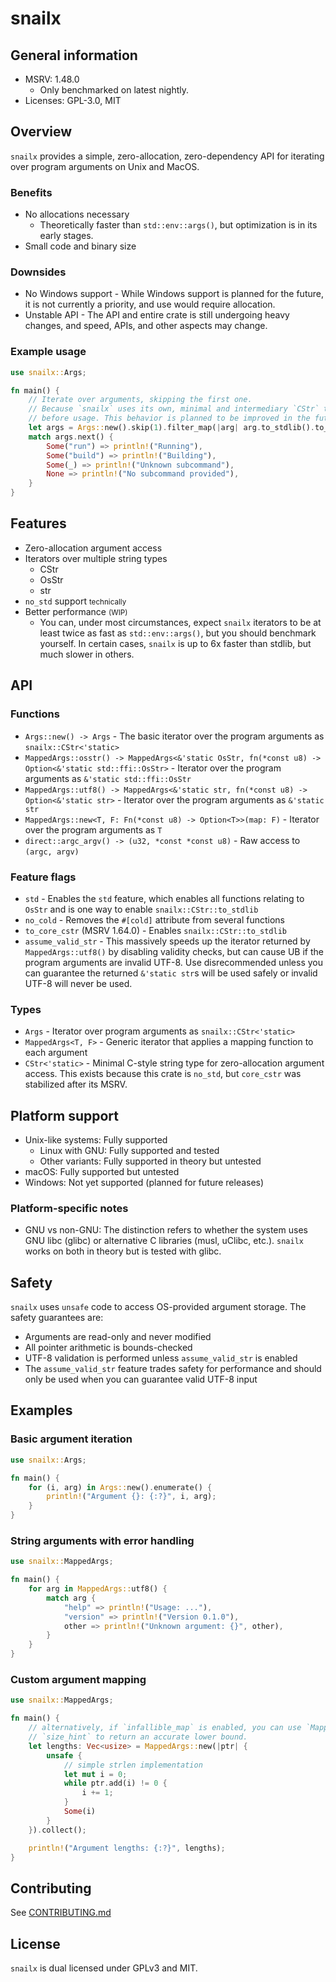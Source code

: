 # snailx

## General information

- MSRV: 1.48.0
    - Only benchmarked on latest nightly.
- Licenses: GPL-3.0, MIT

## Overview

`snailx` provides a simple, zero-allocation, zero-dependency API for iterating over program arguments on Unix and MacOS.

### Benefits

- No allocations necessary
    - Theoretically faster than `std::env::args()`, but optimization is in its early stages.
- Small code and binary size

### Downsides

- No Windows support - While Windows support is planned for the future, it is not currently a priority, and use would
  require allocation.
- Unstable API - The API and entire crate is still undergoing heavy changes, and speed, APIs, and other aspects may
  change.

### Example usage

```rust
use snailx::Args;

fn main() {
    // Iterate over arguments, skipping the first one.
    // Because `snailx` uses its own, minimal and intermediary `CStr` type, it must be converted to a `std::ffi::CStr` 
    // before usage. This behavior is planned to be improved in the future.
    let args = Args::new().skip(1).filter_map(|arg| arg.to_stdlib().to_str().ok());
    match args.next() {
        Some("run") => println!("Running"),
        Some("build") => println!("Building"),
        Some(_) => println!("Unknown subcommand"),
        None => println!("No subcommand provided"),
    }
}
```

## Features

- Zero-allocation argument access
- Iterators over multiple string types
    - CStr
    - OsStr
    - str
- `no_std` support <small>technically</small>
- Better performance <small>(WIP)</small>
    - You can, under most circumstances, expect `snailx` iterators to be at least twice as fast as `std::env::args()`,
      but you should benchmark yourself. In certain cases, `snailx` is up to 6x faster than stdlib, but much slower in
      others.

## API

### Functions

- `Args::new() -> Args` - The basic iterator over the program arguments as `snailx::CStr<'static>`
- `MappedArgs::osstr() -> MappedArgs<&'static OsStr, fn(*const u8) -> Option<&'static std::ffi::OsStr>` - Iterator over
  the program arguments as `&'static std::ffi::OsStr`
- `MappedArgs::utf8() -> MappedArgs<&'static str, fn(*const u8) -> Option<&'static str>` - Iterator over the program
  arguments as `&'static str`
- `MappedArgs::new<T, F: Fn(*const u8) -> Option<T>>(map: F)` - Iterator over the program arguments as `T`
- `direct::argc_argv() -> (u32, *const *const u8)` - Raw access to `(argc, argv)`

### Feature flags

- `std` - Enables the `std` feature, which enables all functions relating to `OsStr` and is one way to enable
  `snailx::CStr::to_stdlib`
- `no_cold` - Removes the `#[cold]` attribute from several functions
- `to_core_cstr` (MSRV 1.64.0) - Enables `snailx::CStr::to_stdlib`
- `assume_valid_str` - This massively speeds up the iterator returned by `MappedArgs::utf8()` by disabling validity
  checks, but can cause UB if the program arguments are invalid UTF-8. Use disrecommended unless you can guarantee the 
  returned `&'static str`s will be used safely or invalid UTF-8 will never be used.

### Types

[//]: # (TODO: performance and benchmarks)

- `Args` - Iterator over program arguments as `snailx::CStr<'static>`
- `MappedArgs<T, F>` - Generic iterator that applies a mapping function to each argument
- `CStr<'static>` - Minimal C-style string type for zero-allocation argument access. This exists because this crate is
  `no_std`, but `core_cstr` was stabilized after its MSRV.

## Platform support

- Unix-like systems: Fully supported
    - Linux with GNU: Fully supported and tested
    - Other variants: Fully supported in theory but untested
- macOS: Fully supported but untested
- Windows: Not yet supported (planned for future releases)

### Platform-specific notes

- GNU vs non-GNU: The distinction refers to whether the system uses GNU libc (glibc) or alternative C libraries (musl,
  uClibc, etc.). `snailx` works on both in theory but is tested with glibc.

## Safety

`snailx` uses `unsafe` code to access OS-provided argument storage. The safety guarantees are:

- Arguments are read-only and never modified
- All pointer arithmetic is bounds-checked
- UTF-8 validation is performed unless `assume_valid_str` is enabled
- The `assume_valid_str` feature trades safety for performance and should only be used when you can guarantee valid
  UTF-8 input

## Examples

### Basic argument iteration

```rust
use snailx::Args;

fn main() {
    for (i, arg) in Args::new().enumerate() {
        println!("Argument {}: {:?}", i, arg);
    }
}
```

### String arguments with error handling

```rust
use snailx::MappedArgs;

fn main() {
    for arg in MappedArgs::utf8() {
        match arg {
            "help" => println!("Usage: ..."),
            "version" => println!("Version 0.1.0"),
            other => println!("Unknown argument: {}", other),
        }
    }
}
```

### Custom argument mapping

```rust
use snailx::MappedArgs;

fn main() {
    // alternatively, if `infallible_map` is enabled, you can use `MappedArgs::new_infallible()` if you want 
    // `size_hint` to return an accurate lower bound.
    let lengths: Vec<usize> = MappedArgs::new(|ptr| {
        unsafe {
            // simple strlen implementation
            let mut i = 0;
            while ptr.add(i) != 0 {
                i += 1;
            }
            Some(i)
        }
    }).collect();

    println!("Argument lengths: {:?}", lengths);
}
```

## Contributing

See [CONTRIBUTING.md](CONTRIBUTING.md)

## License

`snailx` is dual licensed under GPLv3 and MIT.
